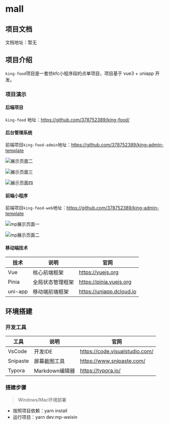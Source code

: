 # mall



## 项目文档

文档地址：暂无

## 项目介绍

`king-food`项目是一套仿kfc小程序段的点单项目，项目基于 vue3 + uniapp 开发。

### 项目演示

#### 后端项目

`king-food` 地址：https://github.com/378752389/king-food/

#### 后台管理系统

前端项目`king-food-admin`地址：https://github.com/378752389/king-admin-template

![展示页面二](./document/admin/pkg.png)

![展示页面三](./document/admin/pkg_edit.png)

![展示页面四](./document/admin/order.png)

#### 前端小程序

前端项目`king-food-web`地址：https://github.com/378752389/king-admin-template

![mp展示页面一](./document/mp/menu.png)

![mp展示页面二](./document/mp/cart.png)


#### 移动端技术

| 技术         | 说明             | 官网                                    |
| ------------ | ---------------- | --------------------------------------- |
| Vue          | 核心前端框架     | https://vuejs.org                       |
| Pinia        | 全局状态管理框架 | https://pinia.vuejs.org                  |
| uni-app      | 移动端前端框架   | https://uniapp.dcloud.io                |


## 环境搭建

### 开发工具

| 工具          | 说明                | 官网                                            |
| ------------- | ------------------- | ----------------------------------------------- |
| VsCode        | 开发IDE             | https://code.visualstudio.com/         |
| Snipaste      | 屏幕截图工具        | https://www.snipaste.com/                       |
| Typora        | Markdown编辑器      | https://typora.io/                              |



### 搭建步骤

> Windows/Mac环境部署

- 按照项目依赖：yarn install
- 运行项目：yarn dev:mp-weixin



